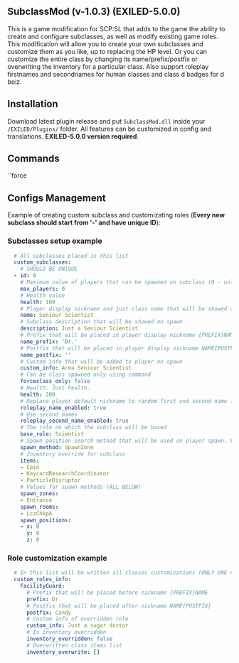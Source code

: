 ## SubclassMod (v-1.0.3) (EXILED-5.0.0)
This is a game modification for SCP:SL that adds to the game the ability to create and configure subclasses, as well as modify existing game roles. This modification will allow you to create your own subclasses and customize them as you like, up to replacing the HP level. Or you can customize the entire class by changing its name/prefix/postfix or overwriting the inventory for a particular class. Also support roleplay firstnames and secondnames for human classes and class d badges for d boiz.

## Installation
Download latest plugin release and put ``SubclassMod.dll`` inside your ``/EXILED/Plugins/`` folder. All features can be customized in config and translations. __EXILED-5.0.0 version required__.

## Commands
``force 

## Configs Management
Example of creating custom subclass and customizating roles (**Every new subclass should start from '-' and have unique ID**):
### Subclasses setup example
```yml
  # All subclasses placed in this list
  custom_subclasses:
    # SHOULD BE UNIQUE
  - id: 0
    # Maximum value of players that can be spawned on subclass (0 - unlimited)
    max_players: 0
    # Health value
    health: 100
    # Player display nickname and just class name that will be showed on spawn
    name: Seniour Scientist 
    # Subclass description that will be showed on spawn
    description: Just a Seniour Scientist
    # Prefix that will be placed in player display nickname {PREFIX}NAME
    name_prefix: 'Dr.'
    # Postfix that will be placed in player display nickname NAME{POSTFIX}
    name_postfix: ''
    # Custom info that will be added to player on spawn
    custom_info: Area Seniour Scientist
    # Can be class spawned only using command
    forceclass_only: false
    # Health. Just health.
    health: 200
    # Replace player default nickname to random first and second name from config list 
    roleplay_name_enabled: true
    # Use second names
    roleplay_second_name_enabled: true
    # The role on which the subclass will be based
    base_role: Scientist
    # Spawn position search method that will be used on player spawn. Variants: SpawnZone, SpawnPositions, SpawnRooms
    spawn_method: SpawnZone
    # Inventory override for subclass
    items:
    - Coin
    - KeycardResearchCoordinator
    - ParticleDisruptor
    # Values for spawn methods (ALL BELOW)
    spawn_zones:
    - Entrance
    spawn_rooms:
    - LczChkpA
    spawn_positions:
    - x: 0
      y: 0
      z: 0
```

### Role customization example
```yml
  # In this list will be written all classes customizations (ONLY ONE CUSTOMIZATION FOR ONE CLASS). Changes will be applied to all players that will be spawned as selected class.
  custom_roles_info:
    FacilityGuard:
      # Prefix that will be placed before nickname {PREFIX}NAME
      prefix: Dr.
      # Postfix that will be placed after nickname NAME{POSTFIX}
      postfix: Candy
      # Custom info of overridden role
      custom_info: Just a sugar doctor
      # Is inventory overridden
      inventory_overridden: false
      # Overwritten class items list
      inventory_overwrite: []
```
